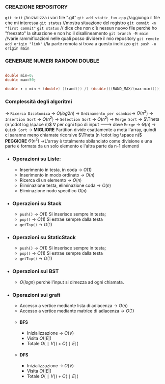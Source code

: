 ### CREAZIONE REPOSITORY	
`git init` //inizializza i vari file ".git"
`git add static_fun.cpp` //aggiungo il file che mi interessa
`git status` //mostra situazione del registro
`git commit -m "first commit"`
`git status` // dice che non c'è nessun nuovo file perchè ho "freezato" la situazione e non ho il disallineamento
`git branch -M main` //varie rammificazioni nelle quali posso dividere il mio repository
`git remote add origin "link"` //la parte remota si trova a questo indirizzo
`git push -u origin main`

### GENERARE NUMERI RANDOM DOUBLE
```cpp

double min=0;
double max=50;

double r = min + (double) ((rand()) /( (double)((RAND_MAX/(max-min)))));
```

### Complessità degli algoritmi
-> `Ricerca Dicotomica` -> $O(log2n)$
-> `Ordinamento per scambio`-> $O(n^2$)
-> `Insertion Sort` -> $O(n^2)$
-> `Selection Sort` -> $O(n^2)$
-> `Merge Sort` -> $\Theta (n \cdot log \space n)$ $\forall$ per ogni tipo di input ---> dove `Merge` -> $\Theta (n)$
-> `Quick Sort` -> **MIGLIORE** Partition divide esattamente a metà l'array, quindi ci saranno meno chiamate ricorsive $\Theta (n \cdot log \space n)$ **PEGGIORE** $\Theta (n^2)$ ->L'array è totalmente sbilanciato come divisione e una parte è formata da un solo elemento e l'altra parte da n-1 elementi  

- ### Operazioni su Liste:
	- Inserimento in testa, in coda -> $O(1)$
	- Inserimento in modo ordinato -> $O(n)$
	- Ricerca di un elemento -> $O(n)$
	- Eliminazione testa, eliminazione coda -> $O(n)$
	- Eliminazione nodo specifico $O(n)$
- ### Operazioni su Stack
	- `push()` -> $O(1)$ Si inserisce sempre in testa;
	- `pop()` -> $O(1)$ Si estrae sempre dalla testa
	- `getTop()` -> $O(1)$  
- ### Operazioni su StaticStack
	- `push()` -> $O(1)$ Si inserisce sempre in testa;
	- `pop()` -> $O(1)$ Si estrae sempre dalla testa
	- `getTop()` -> $O(1)$  
- ### Operazioni sui BST
	- $O(log n)$ perchè l'input si dimezza ad ogni chiamata.

- ### Operazioni sui grafi
	- Accesso a vertice mediante lista di adiacenza -> $O(n)$
	- Accesso a vertice mediante matrice di adiacenza -> $O(1)$
	- #### BFS
		- Inizializzazione -> $\Theta (V)$
		- Visita $O(|E|)$
		- Totale $O(∣V ∣) + O(∣E∣)$
	* #### DFS
		* Inizializzazione -> $O (V)$
		- Visita $O(|E|)$
		- Totale $O(∣V ∣) + O(∣E∣)$ 